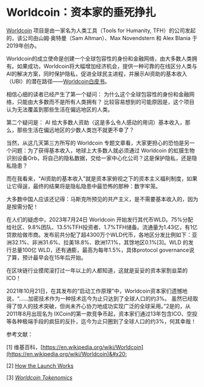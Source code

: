 # Worldcoin：资本家的垂死挣扎

[Worldcoin](https://www.worldcoin.org) 项目是由一家名为人类工具（Tools for Humanity, TFH）的公司发起的，该公司由山姆·奥特曼（Sam Altman）、Max Novendstern 和 Alex Blania 于2019年创办。

Worldcoin的成立使命是创建一个全球包容性的身份和金融网络，由大多数人类拥有。如果成功，Worldcoin将大幅增加经济机会，提供一种可靠的在线区分人类与AI的解决方案，同时保护隐私，促进全球民主进程，并展示AI资助的基本收入（UBI）的潜在路径——[Worldcoin白皮书](https://whitepaper.worldcoin.org/?\_gl=1\*16co3kf\*\_gcl\_au\*MjkxMjUzNzU4LjE3Mjc3Nzg5NDM.)。

相信心细的读者已经产生了第一个疑问： 为什么这个全球包容性的身份和金融网络，只能由大多数而不是所有人类拥有？ 比较容易想到的可能原因是，这个项目认为无法覆盖到那些生活在偏远地区的人类。

第二个疑问是： AI 给大多数人资助（这是多么令人感动的用词）基本收入，那么，那些生活在偏远地区的少数人类岂不就更不幸了？

当然，从这几天第三方所写的 Worldcoin 专题文章看，大家更担心的恐怕是另一个问题：为了获得基本收入，地球上大多数人就必须通过 Worldcoin 的虹膜生物识别设备Orb，将自己的隐私数据，交给一家中心化公司？这是保护隐私，还是隐私隐患？

而在我看来，“AI资助的基本收入”就是资本家俯视之下的资本主义福利制度，如果让它得逞，最终的结果将是隐私隐患中最恐怖的那种：数字牢笼。

大多数中国人应该还记得：马斯克所预见的共产主义，是不需要基本收入的，因为是按需分配！

在人们的疑虑中，2023年7月24日 Worldcoin 开始发行其代币WLD。75%分配给社区、9.8%团队、13.5%TFH投资者、1.7%TFH储备。流通量为1.43亿，有1亿贷款给做市商。发布前共分配了超4300万个WLD代币，各地区分发比例如下：亚洲32.1%、非洲31.6%、拉美18.8%、欧洲17.1%，其馀地区0.1%\[3]。WLD 的发行总量100亿 WLD，还有通膨，最高为每年1.5%，具体protocol governance说了算，预计最早会在15年后开始。

在区块链行业摸爬滚打过一年以上的人都知道，这就是妥妥的资本家割韭菜的 ICO！

2021年10月21日，在其发布的“启动工作原理”中，Worldcoin资本家们遗憾地说，“……加密技术作为一种技术迄今为止只达到了全球人口的约3%。 虽然已经取得了惊人的技术突破，但尚未齐心协力地成功实现广泛的全球采用。”2是的，从2011年8月出现名为 IXCoin的第一款竞争币起，资本家们通过13年包含ICO、空投等各种极端手段的疯狂的反扑，迄今为止只圈到了全球人口的约3%，何其幸哉！

参考文献：

\[1] 维基百科，[https://en.wikipedia.org/wiki/Worldcoin](https://en.wikipedia.org/wiki/Worldcoin)&#x20;

\[2] [How the Launch Works](https://worldcoin.org/blog/worldcoin/how-the-launch-works?forceLocale=true&\_gl=1\*1q6roaj\*\_gcl\_au\*MjkxMjUzNzU4LjE3Mjc3Nzg5NDM)&#x20;

\[3] [_Worldcoin Tokenomics_](https://whitepaper.worldcoin.org/?\_gl=11tojpko\_gcl\_auMjkxMjUzNzU4LjE3Mjc3Nzg5NDM.#worldcoin-tokenomics)
